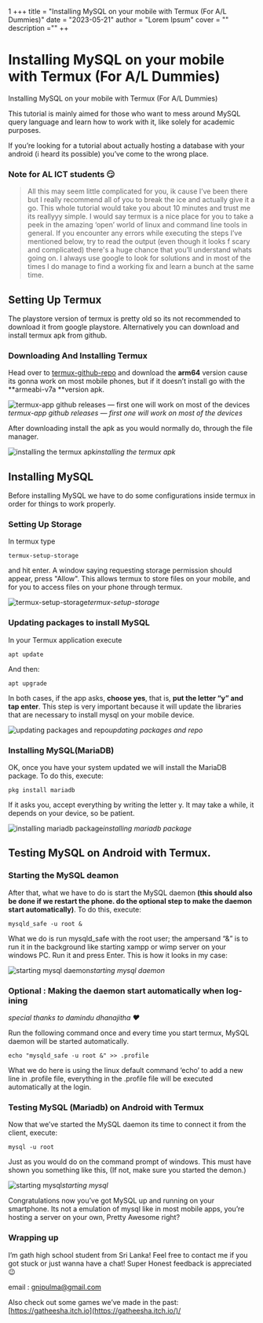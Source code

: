 1 +++
title = "Installing MySQL on your mobile with Termux (For A/L Dummies)" 
date = "2023-05-21"
author = "Lorem Ipsum"
cover = ""
description =""
++

# Installing MySQL on your mobile with Termux (For A/L Dummies)

Installing MySQL on your mobile with Termux (For A/L Dummies)

This tutorial is mainly aimed for those who want to mess around MySQL query language and learn how to work with it, like solely for academic purposes.

If you’re looking for a tutorial about actually hosting a database with your android (i heard its possible) you’ve come to the wrong place.

### Note for AL ICT students 😏
> All this may seem little complicated for you, ik cause I’ve been there but I really recommend all of you to break the ice and actually give it a go. This whole tutorial would take you about 10 minutes and trust me its reallyyy simple. I would say termux is a nice place for you to take a peek in the amazing ‘open’ world of linux and command line tools in general. If you encounter any errors while executing the steps I’ve mentioned below, try to read the output (even though it looks f scary and complicated) there's a huge chance that you’ll understand whats going on. I always use google to look for solutions and in most of the times I do manage to find a working fix and learn a bunch at the same time.

## Setting Up Termux

The playstore version of termux is pretty old so its not recommended to download it from google playstore. Alternatively you can download and install termux apk from github.

### Downloading And Installing Termux

Head over to [termux-github-repo](https://github.com/termux/termux-app/releases/tag/v0.118.0) and download the **arm64** version cause its gonna work on most mobile phones, but if it doesn’t install go with the **armeabi-v7a **version apk.

![termux-app github releases — first one will work on most of the devices](https://cdn-images-1.medium.com/max/2880/1*8tMcj87wswUe4LwZx4wU8Q.png)*termux-app github releases — first one will work on most of the devices*

After downloading install the apk as you would normally do, through the file manager.

![installing the termux apk](https://cdn-images-1.medium.com/max/2880/1*wN9ZxHZfPFSS_q0sGzSoQg.png)*installing the termux apk*

## Installing MySQL

Before installing MySQL we have to do some configurations inside termux in order for things to work properly.

### Setting Up Storage

In termux type

    termux-setup-storage
    

and hit enter. A window saying requesting storage permission should appear, press "Allow". This allows termux to store files on your mobile, and for you to access files on your phone through termux.

![termux-setup-storage](https://cdn-images-1.medium.com/max/2880/1*q1UlvWJZ8UvLOLZ3PvMQsg.png)*termux-setup-storage*

### Updating packages to install MySQL

In your Termux application execute

    apt update

And then:

    apt upgrade

In both cases, if the app asks, **choose yes**, that is, **put the letter “y” and tap enter**. This step is very important because it will update the libraries that are necessary to install mysql on your mobile device.

![updating packages and repo](https://cdn-images-1.medium.com/max/2880/1*yfhjEpOHQNBrpuYQp7fqaQ.png)*updating packages and repo*

### Installing MySQL(MariaDB)

OK, once you have your system updated we will install the MariaDB package. To do this, execute:

    pkg install mariadb

If it asks you, accept everything by writing the letter y. It may take a while, it depends on your device, so be patient.

![installing mariadb package](https://cdn-images-1.medium.com/max/2880/1*6sopngsBZ3XbfnjNm_40TQ.png)*installing mariadb package*

## Testing MySQL on Android with Termux.

### Starting the MySQL deamon

After that, what we have to do is start the MySQL daemon **(this should also be done if we restart the phone. do the optional step to make the daemon start automatically)**.
To do this, execute:

    mysqld_safe -u root &

What we do is run mysqld_safe with the root user; the ampersand “&” is to run it in the background like starting xampp or wimp server on your windows PC. Run it and press Enter. This is how it looks in my case:

![starting mysql daemon](https://cdn-images-1.medium.com/max/2880/1*RSu9kTy-DJ5tY87qbQpLug.png)*starting mysql daemon*

### Optional : Making the daemon start automatically when log-ining

*special thanks to damindu dhanajitha ❤*

Run the following command once and every time you start termux, MySQL daemon will be started automatically.

    echo "mysqld_safe -u root &" >> .profile

What we do here is using the linux default command ‘echo’ to add a new line in .profile file, everything in the .profile file will be executed automatically at the login.

### Testing MySQL (Mariadb) on Android with Termux

Now that we’ve started the MySQL daemon its time to connect it from the client, execute:

    mysql -u root

Just as you would do on the command prompt of windows. This must have shown you something like this, (If not, make sure you started the demon.)

![starting mysql](https://cdn-images-1.medium.com/max/2880/1*J52xyD126IUobCIhbMBAXg.png)*starting mysql*

Congratulations now you’ve got MySQL up and running on your smartphone. Its not a emulation of mysql like in most mobile apps, you’re hosting a server on your own, Pretty Awesome right?

### Wrapping up

I’m gath high school student from Sri Lanka! Feel free to contact me if you got stuck or just wanna have a chat! Super Honest feedback is appreciated 😉

email : gnipulma@gmail.com

Also check out some games we’ve made in the past: [https://gatheesha.itch.io](https://gatheesha.itch.io/)/
